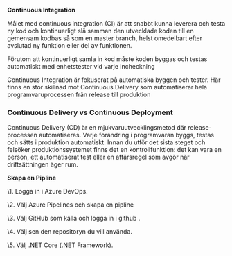 **Continuous Integration**

Målet med continuous integration (CI) är att snabbt kunna leverera och testa ny kod och kontinuerligt slå samman den utvecklade koden till en gemensam kodbas så som en master branch, helst omedelbart efter avslutad ny funktion eller del av funktionen. 

Förutom att kontinuerligt samla in kod måste koden byggas och testas automatiskt med enhetstester vid varje incheckning

Continuous Integration är fokuserat på automatiska byggen och tester. Här finns en stor skillnad mot Continuous Delivery som automatiserar hela programvaruprocessen från release till produktion

### **Continuous Delivery vs Continuous Deployment**

Continuous Delivery (CD) är en mjukvaruutvecklingsmetod där release-processen automatiseras. Varje förändring i programvaran byggs, testas och sätts i produktion automatiskt. Innan du utför det sista steget och felsöker produktionssystemet finns det en kontrollfunktion: det kan vara en person, ett automatiserat test eller en affärsregel som avgör när driftsättningen äger rum.

 

 **Skapa en Pipline** 

\1. Logga in i Azure DevOps.

\2. Välj Azure Pipelines och skapa en pipline

\3. Välj GitHub som källa och logga in i github .

\4. Välj sen den repositoryn du vill använda.

\5. Välj .NET Core (.NET Framework).